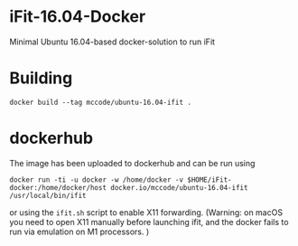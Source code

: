 # iFit-16.04-Docker
Minimal Ubuntu 16.04-based docker-solution to run iFit 

# Building
```
docker build --tag mccode/ubuntu-16.04-ifit .
```

# dockerhub
The image has been uploaded to dockerhub and can be run using 
```
docker run -ti -u docker -w /home/docker -v $HOME/iFit-docker:/home/docker/host docker.io/mccode/ubuntu-16.04-ifit /usr/local/bin/ifit
```
or using the ```ifit.sh``` script to enable X11 forwarding. (Warning:
on macOS you need to open X11 manually before launching ifit, and the docker fails to run via emulation on M1 processors. )
